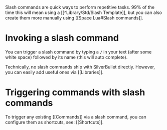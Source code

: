 Slash commands are quick ways to perform repetitive tasks. 99% of the time this will mean using a [[^Library/Std/Slash Template]], but you can also create them more manually using [[Space Lua#Slash commands]].

# Invoking a slash command
You can trigger a slash command by typing a `/` in your text (after some white space) followed by its name (this will auto complete).

Technically, no slash commands ship with SilverBullet directly. However, you can easily add useful ones via [[Libraries]].

# Triggering commands with slash commands
To trigger any existing [[Commands]] via a slash command, you can configure them as shortcuts, see: [[Shortcuts]].

